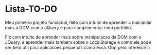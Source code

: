 # Lista-TO-DO
Meu primeiro projeto funcional, feito com intuito de aprender a manipular mais a DOM com o JQuery e para complementar meu portfólio.

Fiz com intuito de aprender mais sobre manipulacao da DOM com o JQuery, e aprender mais tambem sobre o LocalStorage e como ele pode ser
bem util para aplicacoes pequenas como essa. Obg pelo interesse :)
